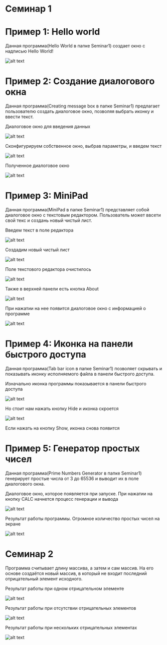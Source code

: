 # Семинар 1

# Пример 1: Hello world

Данная программа(Hello World в папке Seminar1) создает окно с надписью Hello World!

![alt text](Screenshots/HelloWorld.png)

# Пример 2: Создание диалогового окна

Данная программа(Creating message box в папке Seminar1) предлагает пользователю создать диалоговое окно, позволяя выбрать иконку и ввести текст.

Диалоговое окно для введения данных

![alt text](Screenshots/Icon1.png)

Сконфигурируем собственное окно, выбрав параметры, и введем текст

![alt text](Screenshots/Icon2.png)

Полученное диалоговое окно

![alt text](Screenshots/Icon3.png)

# Пример 3: MiniPad

Данная программа(MiniPad в папке Seminar1) представляет собой диалоговое окно с текстовым редактором. Пользователь может ввсети свой текс и создань новый чистый лист.

Введем текст в поле редактора

![alt text](Screenshots/Pad1.png)

Создадим новый чистый лист

![alt text](Screenshots/Pad2.png)

Поле текстового редактора очистилось

![alt text](Screenshots/Pad3.png)

Также в верхней панели есть кнопка About

![alt text](Screenshots/Pad4.png)

При нажатии на нее появится диалоговое окно с информацией о программе

![alt text](Screenshots/Pad5.png)

# Пример 4: Иконка на панели быстрого доступа

Данная программа(Tab bar icon в папке Seminar1) позволяет скрывать и показывать иконку исполняемого файла в панели быстрого доступа.

Изначально иконка программы показывается в панели быстрого доступа

![alt text](Screenshots/Tab1.png)

Но стоит нам нажать кнопку Hide и иконка скроется

![alt text](Screenshots/Tab2.png)

Если нажать на кнопку Show, иконка снова появится

# Пример 5: Генератор простых чисел

Данная программа(Prime Numbers Generator в папке Seminar1) генерирует простые числа от 3 до 65536 и выводит их в поле диалогового окна.

Диалоговое окно, которое появляется при запуске. При нажатии на кнопку CALC начнется процесс генерации и вывода

![alt text](Screenshots/Prime1.png)

Результат работы программы. Огромное количество простых чисел на экране

![alt text](Screenshots/Prime2.png)

# Семинар 2

Программа считывает длину массива, а затем и сам массив. На его основе создаётся новый массив, в который не входит последний отрицательный элемент исходного.

Результат работы при одном отрицательном элементе

![alt text](Screenshots/Array1.png)

Результат работы при отсутствии отрицательных элементов

![alt text](Screenshots/Array2.png)

Результат работы при нескольких отрицательных элементах

![alt text](Screenshots/Array3.png)
